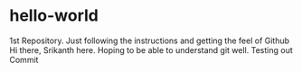 # hello-world
1st Repository. Just following the instructions and getting the feel of Github
Hi there, Srikanth here. Hoping to be able to understand git well.
Testing out Commit
